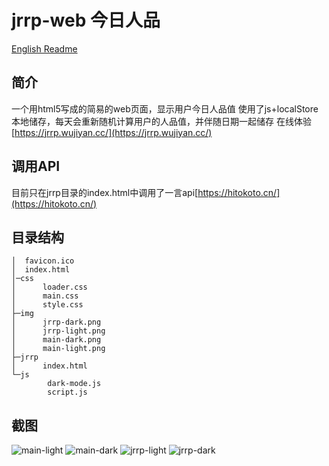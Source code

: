 # jrrp-web  今日人品
[English Readme](./README_EN.md)
## 简介
一个用html5写成的简易的web页面，显示用户今日人品值
使用了js+localStore本地储存，每天会重新随机计算用户的人品值，并伴随日期一起储存
在线体验[https://jrrp.wujiyan.cc/](https://jrrp.wujiyan.cc/)
## 调用API
目前只在jrrp目录的index.html中调用了一言api[https://hitokoto.cn/](https://hitokoto.cn/)
## 目录结构
```
│  favicon.ico
│  index.html
│─css
│      loader.css
│      main.css
│      style.css
├─img
│      jrrp-dark.png
│      jrrp-light.png
│      main-dark.png
│      main-light.png
├─jrrp
│      index.html
└─js
        dark-mode.js
        script.js
```
## 截图
![main-light](https://ghproxy.com/https://raw.githubusercontent.com/Wu-jiyan/jrrp-web/main/img/main-light.png)
![main-dark](https://ghproxy.com/https://raw.githubusercontent.com/Wu-jiyan/jrrp-web/main/img/main-dark.png)
![jrrp-light](https://ghproxy.com/https://raw.githubusercontent.com/Wu-jiyan/jrrp-web/main/img/jrrp-light.png)
![jrrp-dark](https://ghproxy.com/https://raw.githubusercontent.com/Wu-jiyan/jrrp-web/main/img/jrrp-dark.png)

